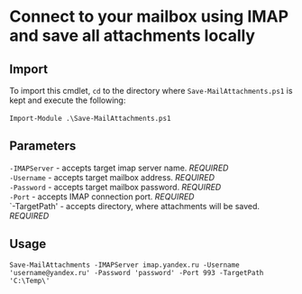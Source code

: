 # Connect to your mailbox using IMAP and save all attachments locally

## Import
To import this cmdlet, `cd` to the directory where `Save-MailAttachments.ps1` is kept and execute the following: \
\
`Import-Module .\Save-MailAttachments.ps1`

## Parameters
`-IMAPServer` - accepts target imap server name. *REQUIRED* \
`-Username` - accepts target mailbox address. *REQUIRED* \
`-Password` - accepts target mailbox password. *REQUIRED* \
`-Port` - accepts IMAP connection port. *REQUIRED* \
`-TargetPath' - accepts directory, where attachments will be saved. *REQUIRED*


## Usage

`Save-MailAttachments -IMAPServer imap.yandex.ru -Username 'username@yandex.ru' -Password 'password' -Port 993 -TargetPath 'C:\Temp\'`
